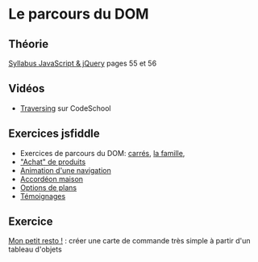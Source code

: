 # Le parcours du DOM #

## Théorie ##

[Syllabus JavaScript & jQuery](../syllabus/js-jquery_complet.pdf) pages 55 et 56

## Vidéos ##

- [Traversing](http://try.jquery.com/levels/2/sections/8) sur CodeSchool

## Exercices jsfiddle ##

- Exercices de parcours du DOM: [carrés](https://jsfiddle.net/bfcepegra/yv0uxpgr/), [la famille](https://jsfiddle.net/bfcepegra/h5ukyatu/),
- ["Achat" de produits](https://jsfiddle.net/bfcepegra/y35u3q17/)
- [Animation d'une navigation](https://jsfiddle.net/bfcepegra/bvkx0c4g/)
- [Accordéon maison](https://jsfiddle.net/bfcepegra/zjzvqc75/)
- [Options de plans](https://jsfiddle.net/bfcepegra/87zzmv4u/)
- [Témoignages](https://jsfiddle.net/bfcepegra/2ew6tqek/)

## Exercice ##

[Mon petit resto !](https://github.com/bruxellesformationcepegra/lab-simplefoodmenu) : créer une carte de commande très simple à partir d'un tableau d'objets
